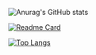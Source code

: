 ![Anurag's GitHub stats](https://github-readme-stats.vercel.app/api?username=Mings1027&show_icons=true&theme=github_dark)

[![Readme Card](https://github-readme-stats.vercel.app/api/pin/?username=Mings1027&repo=github-readme-stats)](https://github.com/Mings1027)

[![Top Langs](https://github-readme-stats.vercel.app/api/top-langs/?username=Mings1027&layout=compact)](https://github.com/Mings1027)

